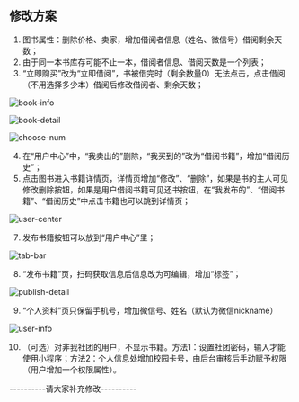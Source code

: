 ## 修改方案

1. 图书属性：删除价格、卖家，增加借阅者信息（姓名、微信号）借阅剩余天数；
2. 由于同一本书库存可能不止一本，借阅者信息、借阅天数是一个列表；
3. “立即购买”改为“立即借阅”，书被借完时（剩余数量0）无法点击，点击借阅（不用选择多少本）借阅后修改借阅者、剩余天数；

![book-info](book-info.JPG)

![book-detail](book-detail.JPG)

![choose-num](choose-num.JPG)

4. 在“用户中心”中，“我卖出的”删除，“我买到的”改为“借阅书籍”，增加“借阅历史”；
5. 点击图书进入书籍详情页，详情页增加“修改”、“删除”，如果是书的主人可见修改删除按钮，如果是用户借阅书籍可见还书按钮，在“我发布的”、“借阅书籍”、“借阅历史”中点击书籍也可以跳到详情页；

![user-center](user-center.JPG)

7. 发布书籍按钮可以放到“用户中心”里；

![tab-bar](tab-bar.JPG)


8. “发布书籍”页，扫码获取信息后信息改为可编辑，增加“标签”；

![publish-detail](publish-detail.JPG)

9. “个人资料”页只保留手机号，增加微信号、姓名（默认为微信nickname）

![user-info](user-info.JPG)

10.  （可选）对非我社团的用户，不显示书籍。方法1：设置社团密码，输入才能使用小程序；方法2：个人信息处增加校园卡号，由后台审核后手动赋予权限（用户增加一个权限属性）。

----------请大家补充修改----------